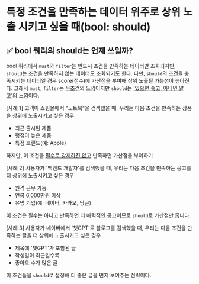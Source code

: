 # 특정 조건을 만족하는 데이터 위주로 상위 노출 시키고 싶을 때(bool: should)
## ✅ bool 쿼리의 should는 언제 쓰일까?
bool 쿼리에서 `must`와 `filter`는 반드시 조건을 만족하는 데이터만 조회되지만, `should`는 조건을 만족하지 않는 데이터도 조회되기도 한다.
다만, `should`의 조건을 충족시키는 데이터일 경우 score(점수)에 가산점을 부여해 상위 노출될 가능성이 높아진다.
그래서 `must`, `filter`는 <U>무조건</U>의 느낌이지만 `should`는 <U>'있으면 좋고, 아니면 말고'</U>의 느낌이다.

[사례 1]
고객이 쇼핑몰에서 "노트북"을 검색했을 때, 우리는 다음 조건을 만족하는 상품을 상위에 노출시키고 싶은 경우
* 최근 출시된 제품
* 평점이 높은 제품
* 특정 브랜드(예: Apple)

하지만, 이 조건을 <U>필수로 강제하진 않고</U> 만족하면 가산점을 부여하기

[사례 2]
사용자가 '백엔드 개발자'를 검색했을 때, 우리는 다음 조건을 만족하는 공고를 더 상위에 노출시키고 싶은 경우
* 원격 근무 가능
* 연봉 6,000만원 이상
* 유명 기업(예: 네이버, 카카오, 당근)

이 조건은 필수는 아니고 만족하면 더 매력적인 공고이므로 `should`로 가산점만 줍니다.

[사례 3]
사용자가 네이버에서 '챗GPT'로 블로그를 검색했을 때, 우리는 다음 조건을 만족하는 글을 더 상위에 노출시키고 싶은 경우
* 제목에 '챗GPT'가 포함된 글
* 작성일이 최근일수록
* 좋아요 수가 많은 글

이 조건들을 `should`로 설정해 더 좋은 글을 먼저 보여주는 전략이다.

